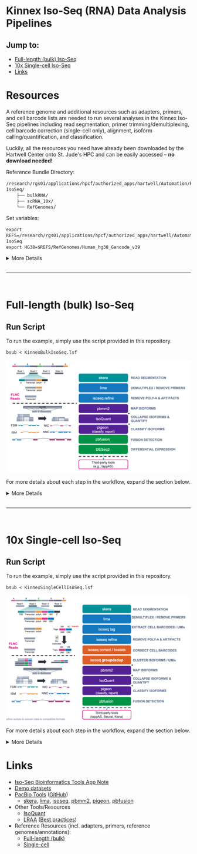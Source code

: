 # Kinnex Iso-Seq (RNA) Data Analysis Pipelines

## Jump to:
- [Full-length (bulk) Iso-Seq](#full-length-bulk-iso-seq)
- [10x Single-cell Iso-Seq](#10x-single-cell-iso-seq)
- [Links](#links)

# Resources
A reference genome and additional resources such as adapters, primers, and cell barcode lists are needed to run several analyses in the Kinnex Iso-Seq pipelines including read segmentation, primer trimming/demultiplexing, cell barcode correction (single-cell only), alignment, isoform calling/quantification, and classification. 

Luckily, all the resources you need have already been downloaded by the Hartwell Center onto St. Jude's HPC and can be easily accessed – **no download needed!**

Reference Bundle Directory:
```
/research/rgs01/applications/hpcf/authorized_apps/hartwell/Automation/REF/Kinnex-IsoSeq/
	├── bulkRNA/
	├── scRNA_10x/
	└── RefGenomes/
```

Set variables:
```
export REFS=/research/rgs01/applications/hpcf/authorized_apps/hartwell/Automation/REF/Kinnex-IsoSeq
export HG38=$REFS/RefGenomes/Human_hg38_Gencode_v39
```

<details>
  <summary>More Details</summary>

## Python scripts
Several python scripts are needed at different stages of the pipeline. These python scripts can be found in this repository and are similarly already located on St. Jude's HPC. 

A brief description of these python scripts can be found below:

| Script                    | Description | Source |
|---------------------------|-------------|--------|
| plot_knees.py				| Used to generate knee plots following barcode correction | [PacBio](https://downloads.pacbcloud.com/public/dataset/MAS-Seq/PLOT-scripts/) |
| addXBtag.py				| Used add sample names to deduplicated bam and concatenate sample names and cell barcode (CB) tags into a single experimental barcode (XB) for multi-sample analysis. | This repository (custom) |
| isoquant_generateYAML.py	| Used to create IsoQuant input YAML file from txt list of bam files and sample names | This repository (custom) |
| isoquant2pigeon.py		| Used to convert IsoQuant gtf and tsv files into format compatible with pigeon classify. Changes include changing header of gtf from '# ' to '##' and converting tsv to csv | This repository (custom) |
| convert_grouped_counts.py	| Used to convert IsoQuant linear output tsv files to Matrix Market files similar to CellRanger for input into Seurat | [IsoQuant](https://github.com/ablab/IsoQuant/blob/master/src/convert_grouped_counts.py) |

## Reference Genomes
We use GRCh38 and the entire reference data bundle can be downloaded from our website (if needed) – [RefGenomes](https://downloads.pacbcloud.com/public/dataset/MAS-Seq/REF-pigeon_ref_sets/) 

Note that the `gencode.v39.annotation.sorted.gtf.db` was created by [IsoQuant](https://ablab.github.io/IsoQuant/cmd.html)/[gffutils](https://daler.github.io/gffutils/autodocs/gffutils.create.create_db.html) and is not included the download page linked above.
```
$REFS/
└── RefGenomes
	├── Human_hg38_Gencode_v39
	│   ├── gencode.v39.annotation.gtf
	│   ├── gencode.v39.annotation.sorted.gtf
	│   ├── gencode.v39.annotation.sorted.gtf.db
	│   ├── gencode.v39.annotation.sorted.gtf.gz
	│   ├── gencode.v39.annotation.sorted.gtf.gz.pgi
	│   ├── gencode.v39.annotation.sorted.gtf.gz.tbi
	│   ├── gencode.v39.annotation.sorted.gtf.pgi
	│   ├── human_GRCh38_no_alt_analysis_set.fasta
	│   ├── human_GRCh38_no_alt_analysis_set.fasta.fai
	│   ├── Human_hg38_Gencode_v39.referenceset.xml
	│   ├── intropolis.v1.hg19_with_liftover_to_hg38.tsv.min_count_10.modified2.sorted.tsv
	│   ├── intropolis.v1.hg19_with_liftover_to_hg38.tsv.min_count_10.modified2.sorted.tsv.pgi
	│   ├── polyA.list.txt
	│   ├── refTSS_v3.3_human_coordinate.hg38.sorted.bed
	│   └── refTSS_v3.3_human_coordinate.hg38.sorted.bed.pgi
	└── Mouse_mm39_Gencode_vM28/
```

## Adapters/Primers
There are several adapters, primers, and cell barcode lists that are also needed. 

1. The first step in both pipelines is read segmentation.
	- Full-length (bulk) is a 8x concatenation and uses the `mas8_primers.fasta`
	- Single-cell is a 16x concatenation and uses the [`mas16_primers.fasta`](https://downloads.pacbcloud.com/public/dataset/MAS-Seq/REF-MAS_adapters/MAS-Seq_Adapter_v1/)
2. The second step is primer removal and cDNA demultiplexing.
	- Full-length (bulk) uses [`IsoSeq_v2_primers_12.fasta`](https://downloads.pacbcloud.com/public/dataset/Kinnex-full-length-RNA/REF-primers/)
	- Single-cell uses 10x kit-specific primers[`10x_*kit_primers.fasta`](https://downloads.pacbcloud.com/public/dataset/MAS-Seq/REF-10x_primers/)
3. In the single-cell pipeline only, the fifth step corrects cell-barcodes given a list of known/expected cell barcodes. 
	- This similarly uses [10x kit-specific whitelists](https://downloads.pacbcloud.com/public/dataset/MAS-Seq/REF-10x_barcodes/)
	- For more information about what barcode list to choose, see [10x's page](https://kb.10xgenomics.com/hc/en-us/articles/115004506263-What-is-a-barcode-inclusion-list-formerly-barcode-whitelist)

```
$REFS/
├── bulkRNA
│	├── 01_skera-adapters
│	│   ├── mas8_primers.fasta
│	│   ├── mas8_primers.fasta.fai
│	│   └── MAS-Seq_Adapter_v3.barcodeset.xml
│	└── 02_lima-primers
│	    ├── Iso-Seq_v2_Barcoded_cDNA_Primers.barcodeset.xml
│	    ├── IsoSeq_v2_primers_12.fasta
│	    └── IsoSeq_v2_primers_12.fasta.fai
│
└── scRNA_10x
    ├── 01_skera-adapters
    │   ├── mas16_primers.fasta
    │   ├── mas16_primers.fasta.fai
    │   └── MAS-Seq_Adapter_v1.barcodeset.xml
    ├── 02_lima-primers
    │   ├── 10x_3kit_primers.fasta
    │   └── 10x_5kit_primers.fasta
    └── 05_isoseq-correct
        ├── 3M-3pgex-may-2023.REVCOMP.txt.gz
        ├── 3M-5pgex-jan-2023.REVCOMP.txt.gz
        ├── 3M-february-2018-REVERSE-COMPLEMENTED.txt.gz
        ├── 737K-arc-v1.REVERSE_COMPLEMENTED.txt.gz
        ├── 737K_august_2016.txt.gz
        └── visium_v1.RC.txt.gz
```

## Example Data
Finally, to run the workflow you need data. Example data was obtained from [pacb.com](https://www.pacb.com/connect/datasets/#RNA-datasets). 

- Full-length (bulk) Iso-Seq – Seattle Children’s Research Institute (SCRI)
	- Four heart samples from prenatal specimens obtained from the Birth Defects Research Laboratory tissue repository. 
	- 2 control samples
	- 2 trisomy 21 (T21) samples

- Single-cell Iso-Seq – 10x 5’ (v2) kit
	- 1 PBMC sample
	- 1 HG002 sample

```
$REFS/
├── bulkRNA
│	└── 00_example-data
│		├── 00_samples.txt
│		├── heartBulkRNA.kinnex.control.rep1.bam
│		├── heartBulkRNA.kinnex.control.rep1.bam.pbi
│		├── heartBulkRNA.kinnex.control.rep2.bam
│		├── heartBulkRNA.kinnex.control.rep2.bam.pbi
│		├── heartBulkRNA.kinnex.T21.rep1.bam
│		├── heartBulkRNA.kinnex.T21.rep1.bam.pbi
│		├── heartBulkRNA.kinnex.T21.rep2.bam
│		└── heartBulkRNA.kinnex.T21.rep2.bam.pbi
│
└── scRNA_10x
	└── 00_example-data
		├── 00_samples.txt
		├── HG002.scKinnex.bam
		├── HG002.scKinnex.bam.pbi
		├── PBMC.scKinnex.bam
		└── PBMC.scKinnex.bam.pbi
```

</details>

<br>

***

<br>

# Full-length (bulk) Iso-Seq

## Run Script
To run the example, simply use the script provided in this repository.
```
bsub < KinnexBulkIsoSeq.lsf
```

<img src="../imgs/Kinnex_bulkRNA_Workflow.png"/>

For more details about each step in the workflow, expand the section below.

<details>
  <summary>More Details</summary>
  
## Details
### 01. skera
*skera* performs read segmentation – which de-concatenates your Kinnex molecules into S-reads (aka "Segmented-Reads"). For full-length (bulk) RNA, we will need to supply the 8x concatenation factor adapter sequences. The general format is: 

`skera split input.bam mas8_primers.fasta segmented.bam`
```
singularity run -B $PWD -B $REFS -B $HG38 docker://quay.io/biocontainers/pbskera:1.4.0--hdfd78af_0 \
	skera split -j 16 $REFS/bulkRNA/00_example-data/heartBulkRNA.kinnex.{1}.bam \
	$REFS/bulkRNA/01_skera-adapters/mas8_primers.fasta \
	01_heartBulkRNA.kinnex.{1}.segmented.bam
```
For more information about *skera*, visit [skera.how](https://skera.how).

### 02. lima
*lima* removes cDNA primers and performs an additional round of demultiplexing (if you multiplexed using cDNA primers). For full-length (bulk) RNA, we will need to supply the full-length Iso-Seq primers which allows up to multiplexing level of 12 samples. The general format is: 

`lima --isoseq segmented.bam IsoSeq_v2_primers_12.fasta demux.fl.bam`

However, note that I am also creating a csv file and providing it to *lima* to overwrite previous biosample names during Kinnex demultiplexing. 
```
echo -e "Barcodes,Bio Sample\n{2},{1}" > 02_heartBulkRNA.kinnex.{1}.barcode.csv
singularity run -B $PWD -B $REFS -B $HG38 docker://quay.io/biocontainers/lima:2.13.0--h9ee0642_0 \
	lima --isoseq --log-level INFO -j 16 \
	--overwrite-biosample-names --biosample-csv 02_heartBulkRNA.kinnex.{1}.barcode.csv \
	01_heartBulkRNA.kinnex.{1}.segmented.bam \
	$REFS/bulkRNA/02_lima-primers/IsoSeq_v2_primers_12.fasta \
	02_heartBulkRNA.kinnex.{1}.fl.bam
```
For more information about *lima*, visit [lima.how](https://lima.how) or [isoseq.how](https://isoseq.how/clustering/cli-workflow.html#step-2---primer-removal-and-demultiplexing).

### 03. isoseq refine
*isoseq refine* removes polyA tails and chimeric/concatemer artifacts. The resulting file contains your FLNC reads ("full-length non-concatemer") – which are the reads containing only your transcripts and no additional barcodes, adapters, or polyA tails. The general format is: 

`isoseq refine --require-polya demux.fl.bam IsoSeq_v2_primers_12.fasta refine.flnc.bam`
```
singularity run -B $PWD -B $REFS -B $HG38 docker://quay.io/biocontainers/isoseq:4.3.0--h9ee0642_0 \
	isoseq refine --require-polya -j 16 \
	02_heartBulkRNA.kinnex.{1}.fl.{2}.bam \
	$REFS/bulkRNA/02_lima-primers/IsoSeq_v2_primers_12.fasta \
	03_heartBulkRNA.kinnex.{1}.flnc.bam

realpath 03_heartBulkRNA.kinnex.{1}*.bam > 03_heartBulkRNA.kinnex.{1}.flnc.fofn
```
We are then placing all the refine bam files (per sample) into a list (`flnc.fofn`) for the next step. This step is unnecessary if there is only one FLNC file per sample (which is common). Note that fofn = "file of file names" (aka a text list with paths to all files to group together).

For more information about *isoseq refine*, visit [isoseq.how](https://isoseq.how/clustering/cli-workflow.html#step-3---refine).

### 04. pbmm2 align - Map isoforms to reference
*pbmm2 align* aligns/maps all of your FLNC reads to a reference genome. The general format is:

`pbmm2 align --preset ISOSEQ --sort reference.fasta flnc.fofn aligned.bam`
```
singularity run -B $PWD -B $REFS -B $HG38 docker://quay.io/pacbio/pbmm2:1.17.0_build1 \
	pbmm2 align -j 16 --preset ISOSEQ --sort \
	$HG38/human_GRCh38_no_alt_analysis_set.fasta \
	03_heartBulkRNA.kinnex.{1}.flnc.fofn \
	04_heartBulkRNA.kinnex.{1}.align.bam
```
For more information about *pbmm2 align*, visit [GitHub](https://github.com/PacificBiosciences/pbmm2).


### 05. IsoQuant
*IsoQuant* will take the alignments and detect your unique isoforms/genes. We will analyze all samples together at this stage, so we need to first prepare an appropriate input file. 

Here I am generating a list of aligned bam files (another fofn) and another list of sample names associated with each of the aligned bam files. The number of lines in each of these two lists much match. Additionally, you may need to manually create the list of sample names and I recommend keeping sample names simple (i.e., only alphanumerics, no underscores or hyphens). 
```
realpath 04_heartBulkRNA.kinnex.*.align.bam > 04_heartBulkRNA.kinnex.align.fofn
perl -pe 's/.*kinnex.//g' 04_heartBulkRNA.kinnex.align.fofn | perl -pe 's/.align.bam//g' > 04_heartBulkRNA.kinnex.align.labels
```

We can then use a custom custom python script *isoquant_generateYAML.py* to generate the input "YAML" (not actually a YAML...it is actually JSON format) file needed for *IsoQuant*. The general format is:

`isoquant_generateYAML.py -b align.fofn -l sample.labels -e experiment_name -o isoquant.yaml`
```
singularity run -B $PWD -B $REFS -B $HG38 docker://quay.io/pacbio/pb_wdl_base:build3 \
	python $REFS/isoquant_generateYAML.py -b 04_heartBulkRNA.kinnex.align.fofn -l 04_heartBulkRNA.kinnex.align.labels -e 05_heartBulkRNA.kinnex.isoquant -o 05_isoquant.yaml
```

After this, we can actually run *IsoQuant* (and pull out results to main folder by creating symbolic links). The general format is:

`isoquant.py -d pacbio --yaml isoquant.yaml -r reference.fasta -g ref_annotations.gtf.db --complete_genedb -o isoquant_output`
```
singularity run -B $PWD -B $REFS -B $HG38 docker://quay.io/biocontainers/isoquant:3.6.3--hdfd78af_0 \
	isoquant.py -t 64 -d pacbio --yaml 05_isoquant.yaml \
	-r $HG38/human_GRCh38_no_alt_analysis_set.fasta \
	-g $HG38/gencode.v39.annotation.sorted.gtf.db --complete_genedb \
	-o 05_heartBulkRNA.kinnex.isoquant \
	--sqanti_output

ln -s 05_heartBulkRNA.kinnex.isoquant/05_heartBulkRNA.kinnex.isoquant/05_heartBulkRNA.kinnex.isoquant.* .
```
For more information about *IsoQuant*, visit their [docs page](https://ablab.github.io/IsoQuant/).

### 06. pigeon classify/report
*pigeon classify* performs a QC on the *IsoQuant* results to inform you how many of the detected isoforms were – compared to the reference genome – full-splice matches (FSM), incomplete splice matches (ISM), novel-in-catalog (NIC), or novel-not-in-catalog (NNIC). 

However, we must first make *IsoQuant*'s output compatible with *pigeon* using another custom python script. This script simply modifies the gtf header and converts TSV to CSV format. The general format is:

`isoquant2pigeon.py --gtf isoquant_out.gtf --tsv isoquant_out.counts.tsv --output isoquant_out.counts.csv`
```
singularity run -B $PWD -B $REFS -B $HG38 docker://quay.io/pacbio/pb_wdl_base:build3 \
	python $REFS/isoquant2pigeon.py \
	--gtf 05_heartBulkRNA.kinnex.isoquant.transcript_models.gtf \
	--tsv 05_heartBulkRNA.kinnex.isoquant.transcript_model_grouped_counts.tsv \
	--output 06_heartBulkRNA.kinnex.pigeon.transcript_model_grouped_counts.csv
```

Now we can run *pigeon classify*. The general format is:

`pigeon classify -o pigeon_output --flnc isoquant_out.counts.csv isoquant_out.gtf ref_annotations.gtf reference.fasta`

You can also (optionally) provide CAGE peaks, polyA motifs, and junction bed files for extended annotations and identification of potential artifacts. 
```
singularity run -B $PWD -B $REFS -B $HG38 docker://quay.io/biocontainers/pbpigeon:1.4.0--h9948957_0 \
	pigeon classify -j 64 -o 06_heartBulkRNA.kinnex.pigeon \
	05_heartBulkRNA.kinnex.isoquant.transcript_models.gtf \
	$HG38/gencode.v39.annotation.sorted.gtf \
	$HG38/human_GRCh38_no_alt_analysis_set.fasta \
	--flnc 06_heartBulkRNA.kinnex.pigeon.transcript_model_grouped_counts.csv \
	--cage-peak $HG38/refTSS_v3.3_human_coordinate.hg38.sorted.bed \
	--poly-a $HG38/polyA.list.txt \
	--coverage $HG38/intropolis.v1.hg19_with_liftover_to_hg38.tsv.min_count_10.modified2.sorted.tsv
```

*pigeon report* subsamples reads to generate table for gene saturation so that you can assess how many reads you truly need to plateau gene detection. The general format is:

`pigeon report pigeon_output_classification.txt pigeon_report.txt`

```
singularity run -B $PWD -B $REFS -B $HG38 docker://quay.io/biocontainers/pbpigeon:1.4.0--h9948957_0 \
	pigeon report -j 64 06_heartBulkRNA.kinnex.pigeon_classification.txt 06_heartBulkRNA.kinnex.pigeon_classification.report.txt
```

For more information about *pigeon*, visit [isoseq.how](https://isoseq.how/classification/pigeon.html) and for a more complete QC check out [SQANTI3](https://github.com/ConesaLab/SQANTI3).

### 07. DESeq2
*DESeq2* is a common software used for detection of differential expression. *Trinity* (another common short-read RNA assembly software) provides a convenient perl wrapper (*run_DE_analysis.pl*) to streamline the process. 

First, we will generate a tsv file with groups in column 1 and sample names (matching the labels used in *IsoQuant*) in column 2. We will also create symbolic links to the *IsoQuant* quantification files with the suffix `.matrix`. This is important for the perl script to work properly, but the files themselves are already formatted properly.
```
awk '{print $3, $1}' $REFS/bulkRNA/00_example-data/00_samples.txt > 07_samples.matrix.txt
ln -s 05_heartBulkRNA.kinnex.isoquant.transcript_model_grouped_counts.tsv 07_isoquant.isoforms.matrix
ln -s 05_heartBulkRNA.kinnex.isoquant.gene_grouped_counts.tsv 07_isoquant.genes.matrix
```
We can perform differential expression on both isoforms (transcripts) and genes. 

#### Isoforms
The general format for the *run_DE_analysis.pl* script is:

`run_DE_analysis.pl --matrix isoquant_out.counts.matrix --method DESeq2 --samples_file samples_matrix.txt --output deseq2_out`
```
singularity run -B $PWD -B $REFS -B $HG38 docker://quay.io/biocontainers/trinity:2.15.2--pl5321h077b44d_3 \
	run_DE_analysis.pl \
	--matrix 07_isoquant.isoforms.matrix \
	--method DESeq2 \
	--samples_file 07_samples.matrix.txt \
	--output 07_deseq2.isoforms
```

This code is optional, but is simply extracting the top 20 differentially expressed genes from the results. 
```
head -n21 07_deseq2.isoforms/*.DE_results | cut -f1 | tail -n +2 > 07_deseq2.top20.isoforms.txt

for i in `cat 07_deseq2.top20.isoforms.txt`
	do 
	grep $i 06_heartBulkRNA.kinnex.pigeon_classification.txt >> 07_deseq2.top20.isoforms.classify.txt
	done
```

#### Genes
The same code can be used to perform differential gene (instead of isoform) expression. 
```
singularity run -B $PWD -B $REFS -B $HG38 docker://quay.io/biocontainers/trinity:2.15.2--pl5321h077b44d_3 \
	run_DE_analysis.pl \
	--matrix 07_isoquant.genes.matrix \
	--method DESeq2 \
	--samples_file 07_samples.matrix.txt \
	--output 07_deseq2.genes
```

```
head -n21 07_deseq2.genes/*.DE_results | cut -f1 | tail -n +2 > 07_deseq2.top20.genes.txt

for i in `cat 07_deseq2.top20.genes.txt`
	do 
	grep $i 05_heartBulkRNA.kinnex.isoquant.transcript_models.gtf | grep -P "\tgene\t" >> 07_deseq2.top20.genes.classify.txt
	done
```

### 08. pbfusion
*pbfusion* is a tool to detect fusion genes which can be useful for certain studies – especially cancer-related where fusions are more common. The general format for the command is:

`pbfusion discover --gtf ref_annotations.gtf --output-prefix pbfusion_out align.bam`
```
singularity run -B $PWD -B $REFS -B $HG38 docker://quay.io/biocontainers/pbfusion:0.5.1--hdfd78af_0 \
	pbfusion discover -t 16 \
	--gtf $HG38/gencode.v39.annotation.sorted.gtf \
	--output-prefix 08_heartBulkRNA.kinnex.{1}.pbfusion \
	04_heartBulkRNA.kinnex.{1}.align.bam
```
For more information about *pbfusion*, visit [GitHub](https://github.com/pacificbiosciences/pbfusion/).

## Output Files

```
01_heartBulkRNA.kinnex.control.rep1.segmented.bam
01_heartBulkRNA.kinnex.control.rep1.segmented.bam.pbi
01_heartBulkRNA.kinnex.control.rep1.segmented.found_adapters.csv.gz
01_heartBulkRNA.kinnex.control.rep1.segmented.ligations.csv
01_heartBulkRNA.kinnex.control.rep1.segmented.non_passing.bam
01_heartBulkRNA.kinnex.control.rep1.segmented.non_passing.bam.pbi
01_heartBulkRNA.kinnex.control.rep1.segmented.read_lengths.csv
01_heartBulkRNA.kinnex.control.rep1.segmented.summary.csv
01_heartBulkRNA.kinnex.control.rep1.segmented.summary.json

02_heartBulkRNA.kinnex.control.rep1.barcode.csv
02_heartBulkRNA.kinnex.control.rep1.demux.consensusreadset.xml
02_heartBulkRNA.kinnex.control.rep1.demux.IsoSeqX_bc03_5p--IsoSeqX_3p.bam
02_heartBulkRNA.kinnex.control.rep1.demux.IsoSeqX_bc03_5p--IsoSeqX_3p.bam.pbi
02_heartBulkRNA.kinnex.control.rep1.demux.json
02_heartBulkRNA.kinnex.control.rep1.demux.lima.clips
02_heartBulkRNA.kinnex.control.rep1.demux.lima.counts
02_heartBulkRNA.kinnex.control.rep1.demux.lima.report
02_heartBulkRNA.kinnex.control.rep1.demux.lima.summary

03_heartBulkRNA.kinnex.control.rep1.refine.bam
03_heartBulkRNA.kinnex.control.rep1.refine.bam.pbi
03_heartBulkRNA.kinnex.control.rep1.refine.consensusreadset.xml
03_heartBulkRNA.kinnex.control.rep1.refine.filter_summary.report.json
03_heartBulkRNA.kinnex.control.rep1.refine.fofn
03_heartBulkRNA.kinnex.control.rep1.refine.report.csv

04_heartBulkRNA.kinnex.align.fofn
04_heartBulkRNA.kinnex.align.labels
04_heartBulkRNA.kinnex.control.rep1.align.bam
04_heartBulkRNA.kinnex.control.rep1.align.bam.bai

05_heartBulkRNA.kinnex.isoquant/
05_isoquant.yaml

06_heartBulkRNA.kinnex.pigeon_classification.report.txt
06_heartBulkRNA.kinnex.pigeon_classification.txt
06_heartBulkRNA.kinnex.pigeon_junctions.txt
06_heartBulkRNA.kinnex.pigeon.report.json
06_heartBulkRNA.kinnex.pigeon.summary.txt
06_heartBulkRNA.kinnex.pigeon.transcript_model_grouped_counts.csv

07_deseq2.genes
07_deseq2.isoforms
07_deseq2.top20.genes.classify.txt
07_deseq2.top20.genes.txt
07_deseq2.top20.isoforms.classify.txt
07_deseq2.top20.isoforms.txt
07_samples.matrix.txt

08_heartBulkRNA.kinnex.control.rep1.pbfusion.breakpoints.groups.bed
```

</details>

<br>

---

<br>

# 10x Single-cell Iso-Seq

## Run Script
To run the example, simply use the script provided in this repository.
```
bsub < KinnexSingleCellIsoSeq.lsf
```

<img src="../imgs/Kinnex_scRNA_Workflow.png"/>

For more details about each step in the workflow, expand the section below.

<details>
  <summary>More Details</summary>

## Details
### 01. skera
*skera* performs read segmentation – which de-concatenates your Kinnex molecules into S-reads (aka "Segmented-Reads"). For full-length (bulk) RNA, we will need to supply the 8x concatenation factor adapter sequences. The general format is: 

`skera split input.bam mas16_primers.fasta segmented.bam`
```
singularity run -B $PWD -B $REFS -B $HG38 docker://quay.io/biocontainers/pbskera:1.4.0--hdfd78af_0 \
	skera split -j 32 $REFS/scRNA_10x/00_example-data/{1}.scKinnex.bam \
	$REFS/scRNA_10x/01_skera-adapters/mas16_primers.fasta \
	01_{1}.scKinnex.segmented.bam
```
For more information about skera, visit [skera.how](https://skera.how)

### 02. lima
*lima* removes cDNA primers and performs an additional round of demultiplexing (if you multiplexed using cDNA primers). For single-cell RNA, we will need to supply the 10x 5' or 3' kit-specific primers. The general format is: 

`lima --isoseq segmented.bam 10x_5kit_primers.fasta demux.fl.bam`

However, note that I am also creating a csv file and providing it to *lima* to overwrite previous biosample names during Kinnex demultiplexing. 
```
echo -e "Barcodes,Bio Sample\n{2},{1}" > 02_{1}.scKinnex.barcode.csv

singularity run -B $PWD -B $REFS -B $HG38 docker://quay.io/biocontainers/lima:2.13.0--h9ee0642_0 \
	lima --isoseq --log-level INFO -j 32 \
	--overwrite-biosample-names --biosample-csv 02_{1}.scKinnex.barcode.csv \
	01_{1}.scKinnex.segmented.bam \
	$REFS/scRNA_10x/02_lima-primers/10x_5kit_primers.fasta \
	02_{1}.scKinnex.fl.bam
```
For more information about *lima*, visit [lima.how](https://lima.how) or [isoseq.how](https://isoseq.how/umi/cli-workflow.html#step-2---primer-removal).

### 03. isoseq tag
*isoseq tag* extracts cell barcodes and UMIs and places them in the XC and XM tags of the bam file. For this, we need to supply a tag design. For the 10x 5' v2 kit, the design is `16B-10U-13X-T` which means there is a 16 bp barcode, 10 bp UMI, 13 bp linker region before the transcript (T). 
>Caution: Tag designs may change between platforms (10x vs. Parse), between kits (5' vs. 3'), and between versions of kits (v2 vs. v3). For example, the design of the 10x 5' **v3** kit is now `16B-12U-10X-T`.

The general format for *isoseq tag* is:

`isoseq tag --design ????????? demux.fl.bam tagged.flt.bam`
```
singularity run -B $PWD -B $REFS -B $HG38 docker://quay.io/biocontainers/isoseq:4.3.0--h9ee0642_0 \
	isoseq tag -j 32 --design 16B-10U-13X-T \
	02_{1}.scKinnex.fl.5p--3p.bam \
	03_{1}.scKinnex.flt.bam
```
For more information, visit [tag design docs](https://isoseq.how/umi/umi-barcode-design.html) and [isoseq.how](https://isoseq.how/umi/cli-workflow.html#step-3---tag). 

### 04. isoseq refine
*isoseq refine* removes polyA tails and chimeric/concatemer artifacts. The resulting file contains your FLNC reads ("full-length non-concatemer") – which are the reads containing only your transcripts and no additional barcodes, adapters, or polyA tails. The general format is: 

`isoseq refine --require-polya tagged.flt.bam 10x_5kit_primers.fasta refine.flnc.bam`
```
singularity run -B $PWD -B $REFS -B $HG38 docker://quay.io/biocontainers/isoseq:4.3.0--h9ee0642_0 \
	isoseq refine --require-polya -j 32 \
	03_{1}.scKinnex.flt.bam \
	$REFS/scRNA_10x/02_lima-primers/10x_5kit_primers.fasta \
	04_{1}.scKinnex.fltnc.bam
```
For more information about *isoseq refine*, visit [isoseq.how](https://isoseq.how/umi/cli-workflow.html#step-4---refine).

### 05. isoseq correct/bcstats
*isoseq correct* first fixes cell barcode mistakes -- by comparing to a "whitelist" of known cell barcodes. The cell barcode whitelists – similar to tag design – are going to be platform, kit, and version dependent. For the 10x 5' v2 kit used in this tutorial, we will use the "737K_august_2016.txt.gz" whitelist. For more information see the [Resources Adapters/Primers](#adaptersprimers) section above.

This step also simultaneously calls cells. Cell calling is used to separate cell barcodes that are present in real cells from background RNA. 

> After correction, it is **HIGHLY** advised to perform *isoseq bcstats* and generate plots to ensure the proper cutoffs were determined. 
> This step is very important to ensure proper number of reads get assigned to each cell. 
> Be cautious and pay attention to the plots generated before moving on!

The general format is:

`isoseq correct --method knee --barcodes cbc_whitelist.txt.gz refine.flnc.bam corrected.flnc.bc.bam`
```
singularity run -B $PWD -B $REFS -B $HG38 docker://quay.io/biocontainers/isoseq:4.3.0--h9ee0642_0 \
	isoseq correct -j 32 --method knee \
	--barcodes $REFS/scRNA_10x/05_isoseq-correct/737K_august_2016.txt.gz \
	04_{1}.scKinnex.fltnc.bam \
	05_{1}.scKinnex.fltnc.bc.bam
```

*isoseq bcstats* collects stats on the cell calling performed above and generates the ncessary files for "knee plots". The general format is:

`isoseq bcstats --output bcstats.tsv corrected.flnc.bc.bam`
```
singularity run -B $PWD -B $REFS -B $HG38 docker://quay.io/biocontainers/isoseq:4.3.0--h9ee0642_0 \
	isoseq bcstats -j 32 --json 05_{1}.scKinnex.fltnc.bc.stats.json \
	--output 05_{1}.scKinnex.fltnc.bc.stats.tsv \
	05_{1}.scKinnex.fltnc.bc.bam
```

Finally, we can generate "knee plots" to assess if the default methodology for determining the cell calling cutoff was appopriate. The general format is:

`plot_knees.py --tsv bcstats.tsv --output plots --estimate_percentile 90`
```
singularity run -B $PWD -B $REFS -B $HG38 docker://quay.io/pacbio/pb_wdl_base:build3 \
	python $REFS/plot_knees.py --tsv 05_{1}.scKinnex.fltnc.bc.stats.tsv \
	--output 05_{1}.scKinnex.fltnc.bc \
	--estimate_percentile 90
```
If the default knee method did not select the appropriate cutoff, then you will need to return to *isoseq correct* and change the method to "percentile" with the appropriate value. For more information, see our [cell calling documentation](https://isoseq.how/umi/cell-calling.html).

For more information about *isoseq correct* or the subsequent checking steps, visit [isoseq.how](https://isoseq.how/umi/cli-workflow.html#step-5---cell-barcode-correction-and-real-cell-identification).

### 06. isoseq groupdedup (+ addXBtag.py)
*isoseq groupdedup* de-duplicates molecules based on their UMIs. We are then placing all the corrected bam files (per sample) into a list (`fltnc..bc.fofn`) for the next step. This step is unnecessary if there is only one FLNC file per sample (which is common). Note that fofn = "file of file names" (aka a text list with paths to all files to group together). The general format for *isoseq groupdedup* is:

`isoseq groupdedup fltnc.bc.fofn dedup.bam`
```
realpath 05_{1}.scKinnex.fltnc.bc.bam > 05_{1}.scKinnex.fltnc.bc.fofn

singularity run -B $PWD -B $REFS -B $HG38 docker://quay.io/biocontainers/isoseq:4.3.0--h9ee0642_0 \
	isoseq groupdedup -j 32 \
	05_{1}.scKinnex.fltnc.bc.fofn \
	06_{1}.scKinnex.fltnc.bc.dedup.bam
```

The *isoseq groupdedup* step removes sample information from the bam header and renames reads as "molecule/###". In addition, cell barcodes can be shared between samples. This makes combining samples challenging. We can get around this using the custom python script *addXBtag.py* which will do three things: (1) add sample names back into the bam header, (2) append the sample name to the beginning of each read name "sample_molecule/###", and (3) create an experimental barcode tag (XB) that concatenates the sample name with the CB tag separated by an underscore. I recommend keeping sample names simple (i.e., only alphanumerics, no underscores or hyphens). 

The general format is:

`addXBtag.py dedup.bam sampleName dedup.xc.bam`
```
singularity run -B $PWD -B $REFS -B $HG38 docker://quay.io/pacbio/pb_wdl_base:build3 \
	python $REFS/addXBtag.py 06_{1}.scKinnex.fltnc.bc.dedup.bam {1} 06_{1}.scKinnex.fltnc.bc.dedup.xc.bam
```

For more information about *isoseq groupdedup*, visit [isoseq.how](https://isoseq.how/umi/cli-workflow.html#step-6---deduplication).

### 07. pbmm2 align
*pbmm2 align* aligns/maps all of your (corrected and deduplicated) FLNC reads to a reference genome. The general format is:

`pbmm2 align --preset ISOSEQ --sort reference.fasta fltnc.bc.dedup.bam aligned.bam`
```
singularity run -B $PWD -B $REFS -B $HG38 docker://quay.io/pacbio/pbmm2:1.17.0_build1 \
	pbmm2 align -j 32 --preset ISOSEQ --sort \
	$HG38/human_GRCh38_no_alt_analysis_set.fasta \
	06_{1}.scKinnex.fltnc.bc.dedup.xc.bam \
	07_{1}.scKinnex.fltnc.bc.dedup.align.bam
```
For more information about *pbmm2 align*, visit [GitHub](https://github.com/PacificBiosciences/pbmm2).

### 08. IsoQuant
*IsoQuant* will take the alignments and detect your unique isoforms/genes. We will analyze all samples together at this stage, so we need to first prepare an appropriate input file. 

Here I am generating a list of aligned bam files (another fofn) and another list of sample names associated with each of the aligned bam files. The number of lines in each of these two lists much match. Additionally, you may need to manually create the list of sample names and I recommend keeping sample names simple (i.e., only alphanumerics, no underscores or hyphens). 
```
realpath 07_*.scKinnex.fltnc.bc.dedup.align.bam > 07_scKinnex.fltnc.bc.dedup.align.fofn
perl -pe 's/.*07_//g' 07_scKinnex.fltnc.bc.dedup.align.fofn | perl -pe 's/.scKinnex.fltnc.*//g' > 07_scKinnex.fltnc.bc.dedup.align.labels
```

We can then use a custom custom python script *isoquant_generateYAML.py* to generate the input "YAML" (not actually a YAML...it is actually JSON format) file needed for *IsoQuant*. The general format is:

`isoquant_generateYAML.py -b align.fofn -l sample.labels -e experiment_name -o isoquant.yaml`
```
singularity run -B $PWD -B $REFS -B $HG38 docker://quay.io/pacbio/pb_wdl_base:build3 \
	python $REFS/isoquant_generateYAML.py -e 08_scKinnex.isoquant -o 08_scKinnex.isoquant.yaml \
	-b 07_scKinnex.fltnc.bc.dedup.align.fofn \
	-l 07_scKinnex.fltnc.bc.dedup.align.labels
```

After this, we can actually run *IsoQuant* (and pull out results to main folder by creating symbolic links). The general format is:

`isoquant.py -d pacbio --yaml isoquant.yaml -r reference.fasta -g ref_annotations.gtf.db --complete_genedb -o isoquant_output --read_group tag:XB --bam_tags CB,XB --counts_format both`
```
singularity run -B $PWD -B $REFS -B $HG38 docker://quay.io/biocontainers/isoquant:3.6.3--hdfd78af_0 \
	isoquant.py -t 64 -d pacbio --yaml 08_scKinnex.isoquant.yaml \
	-r $HG38/human_GRCh38_no_alt_analysis_set.fasta \
	-g $HG38/gencode.v39.annotation.sorted.gtf.db --complete_genedb \
	-o 08_scKinnex.isoquant --read_group tag:XB \
	--sqanti_output --bam_tags CB,XB --counts_format both

ln -s 08_scKinnex.isoquant/08_scKinnex.isoquant/08_scKinnex.isoquant.* .
```

For compatibility with *Seurat*, we need to convert the linear tsv files output by *IsoQuant* to Matrix Market format (a format commonly used by single-cell software). Luckily, *IsoQuant* provides a script to do this! The general format is:

`convert_grouped_counts.py --output output_mtx --input isoquant_output.counts.tsv --output_format mtx`
```
mkdir 08_scKinnex.isoquant.transcript.mtx 08_scKinnex.isoquant.gene.mtx

singularity run -B $PWD -B $REFS -B $HG38 docker://quay.io/biocontainers/isoquant:3.6.3--hdfd78af_0 \
	python $REFS/convert_grouped_counts.py --output 08_scKinnex.isoquant.transcript.mtx/08_scKinnex.isoquant \
	--input 08_scKinnex.isoquant.transcript_model_grouped_counts_linear.tsv \
	--output_format mtx

singularity run -B $PWD -B $REFS -B $HG38 docker://quay.io/biocontainers/isoquant:3.6.3--hdfd78af_0 \
	python $REFS/convert_grouped_counts.py --output 08_scKinnex.isoquant.gene.mtx/08_scKinnex.isoquant \
	--input 08_scKinnex.isoquant.gene_grouped_counts_linear.tsv \
	--output_format mtx
```
For more information about *IsoQuant*, visit their [docs page](https://ablab.github.io/IsoQuant/).

### 09. pigeon classify/report
*pigeon classify* performs a QC on the *IsoQuant* results to inform you how many of the detected isoforms were – compared to the reference genome – full-splice matches (FSM), incomplete splice matches (ISM), novel-in-catalog (NIC), or novel-not-in-catalog (NNIC). 

However, we must first make *IsoQuant*'s output compatible with *pigeon* using another custom python script. This script simply modifies the gtf header and converts TSV to CSV format. The general format is:

`isoquant2pigeon.py --gtf isoquant_out.gtf --tsv isoquant_out.counts.tsv --output isoquant_out.counts.csv`
```
singularity run -B $PWD -B $REFS -B $HG38 docker://quay.io/pacbio/pb_wdl_base:build3 \
	python $REFS/isoquant2pigeon.py \
	--gtf 08_scKinnex.isoquant.transcript_models.gtf \
	--tsv 08_scKinnex.isoquant.transcript_model_counts.tsv \
	--output 09_scKinnex.pigeon.transcript_model_counts.csv
```

Now we can run *pigeon classify*. The general format is:

`pigeon classify -o pigeon_output --flnc isoquant_out.counts.csv isoquant_out.gtf ref_annotations.gtf reference.fasta`

You can also (optionally) provide CAGE peaks, polyA motifs, and junction bed files for extended annotations and identification of potential artifacts. 
```
singularity run -B $PWD -B $REFS -B $HG38 docker://quay.io/biocontainers/pbpigeon:1.4.0--h9948957_0 \
	pigeon classify -j 64 -o 09_scKinnex.pigeon \
	08_scKinnex.isoquant.transcript_models.gtf \
	$HG38/gencode.v39.annotation.sorted.gtf \
	$HG38/human_GRCh38_no_alt_analysis_set.fasta \
	--flnc 09_scKinnex.pigeon.transcript_model_counts.csv \
	--cage-peak $HG38/refTSS_v3.3_human_coordinate.hg38.sorted.bed \
	--poly-a $HG38/polyA.list.txt \
	--coverage $HG38/intropolis.v1.hg19_with_liftover_to_hg38.tsv.min_count_10.modified2.sorted.tsv
```

*pigeon report* subsamples reads to generate table for gene saturation so that you can assess how many reads you truly need to plateau gene detection. The general format is:

`pigeon report pigeon_output_classification.txt pigeon_report.txt`
```
singularity run -B $PWD -B $REFS -B $HG38 docker://quay.io/biocontainers/pbpigeon:1.4.0--h9948957_0 \
	pigeon report -j 64 09_scKinnex.pigeon_classification.txt 09_scKinnex.pigeon_classification.report.txt
```
For more information about *pigeon*, visit [isoseq.how](https://isoseq.how/classification/pigeon.html) and for a more complete QC check out [SQANTI3](https://github.com/ConesaLab/SQANTI3).

### 10. pbfusion
*pbfusion* is a tool to detect fusion genes which can be useful for certain studies – especially cancer-related where fusions are more common. The general format for the command is:

`pbfusion discover --gtf ref_annotations.gtf --output-prefix pbfusion_out align.bam`
```
singularity run -B $PWD -B $REFS -B $HG38 docker://quay.io/biocontainers/pbfusion:0.5.1--hdfd78af_0 \
	pbfusion discover -t 32 \
	--gtf $HG38/gencode.v39.annotation.sorted.gtf \
	--output-prefix 42_{1}.scKinnex.pbfusion \
	07_{1}.scKinnex.fltnc.bc.dedup.align.bam
```
For more information about *pbfusion*, visit [GitHub](https://github.com/pacificbiosciences/pbfusion/).

### 11. Seurat and Cell 
Check out the `resources/seurat.R` in this repository for example of running Seurat on the matrix files generated in step 8 above! Note that both samples (HG002 and PBMC) are in the same file and are identified by Seurat thanks to how the XB tag was created "sample_cbc". 

See [Seurat](https://satijalab.org/seurat/articles/pbmc3k_tutorial) for more details.

## Output Files
```
01_HG002.scKinnex.segmented.bam
01_HG002.scKinnex.segmented.bam.pbi
01_HG002.scKinnex.segmented.found_adapters.csv.gz
01_HG002.scKinnex.segmented.ligations.csv
01_HG002.scKinnex.segmented.non_passing.bam
01_HG002.scKinnex.segmented.non_passing.bam.pbi
01_HG002.scKinnex.segmented.read_lengths.csv
01_HG002.scKinnex.segmented.summary.csv
01_HG002.scKinnex.segmented.summary.json

02_HG002.scKinnex.barcode.csv
02_HG002.scKinnex.fl.5p--3p.bam
02_HG002.scKinnex.fl.5p--3p.bam.pbi
02_HG002.scKinnex.fl.5p--3p.consensusreadset.xml
02_HG002.scKinnex.fl.consensusreadset.xml
02_HG002.scKinnex.fl.json
02_HG002.scKinnex.fl.lima.clips
02_HG002.scKinnex.fl.lima.counts
02_HG002.scKinnex.fl.lima.report
02_HG002.scKinnex.fl.lima.summary

03_HG002.scKinnex.flt.bam
03_HG002.scKinnex.flt.bam.pbi

04_HG002.scKinnex.fltnc.bam
04_HG002.scKinnex.fltnc.bam.pbi
04_HG002.scKinnex.fltnc.consensusreadset.xml
04_HG002.scKinnex.fltnc.filter_summary.report.json
04_HG002.scKinnex.fltnc.report.csv

05_HG002.scKinnex.fltnc.bc.bam
05_HG002.scKinnex.fltnc.bc.bam.pbi
05_HG002.scKinnex.fltnc.bc.fofn
05_HG002.scKinnex.fltnc.bc_intermediate.bam.pbi
05_HG002.scKinnex.fltnc.bc.knee.png
05_HG002.scKinnex.fltnc.bc.report.json
05_HG002.scKinnex.fltnc.bc.stats.json
05_HG002.scKinnex.fltnc.bc.stats.tsv

06_HG002.scKinnex.fltnc.bc.dedup.bam
06_HG002.scKinnex.fltnc.bc.dedup.bam.pbi
06_HG002.scKinnex.fltnc.bc.dedup.xc.bam

07_HG002.scKinnex.fltnc.bc.dedup.align.bam
07_HG002.scKinnex.fltnc.bc.dedup.align.bam.bai
07_scKinnex.fltnc.bc.dedup.align.fofn
07_scKinnex.fltnc.bc.dedup.align.labels

08_scKinnex.isoquant/
08_scKinnex.isoquant.gene.mtx/
08_scKinnex.isoquant.transcript.mtx/
08_scKinnex.isoquant.yaml

09_scKinnex.pigeon_classification.report.txt
09_scKinnex.pigeon_classification.txt
09_scKinnex.pigeon_junctions.txt
09_scKinnex.pigeon.report.json
09_scKinnex.pigeon.summary.txt
09_scKinnex.pigeon.transcript_model_counts.csv

10_HG002.scKinnex.pbfusion.breakpoints.groups.bed
```

</details>

# Links
- [Iso-Seq Bioinformatics Tools App Note](https://www.pacb.com/wp-content/uploads/Application-note-Bioinformatics-tools-for-full-length-isoform-sequencing.pdf)
- [Demo datasets](https://pacb.com/datasets)
- [PacBio Tools](https://pacb.com/computational-tools) ([GitHub](https://github.com/PacificBiosciences))
	- [skera](https://skera.how), [lima](https://lima.how), [isoseq](https://isoseq.how), [pbmm2](https://github.com/PacificBiosciences/pbmm2), [pigeon](https://isoseq.how/classification/pigeon.html), [pbfusion](https://github.com/pacificbiosciences/pbfusion/)
- Other Tools/Resources
	- [IsoQuant](https://ablab.github.io/IsoQuant/)
	- [LRAA](https://github.com/MethodsDev/LongReadAlignmentAssembler) ([Best practices](https://kinnex-documentation-external.readthedocs.io/en/latest/_subpages/pb_guidelines.html))
- Reference Resources (incl. adapters, primers, reference genomes/annotations):
	- [Full-length (bulk)](https://downloads.pacbcloud.com/public/dataset/Kinnex-full-length-RNA/)
	- [Single-cell](https://downloads.pacbcloud.com/public/dataset/MAS-Seq/)
